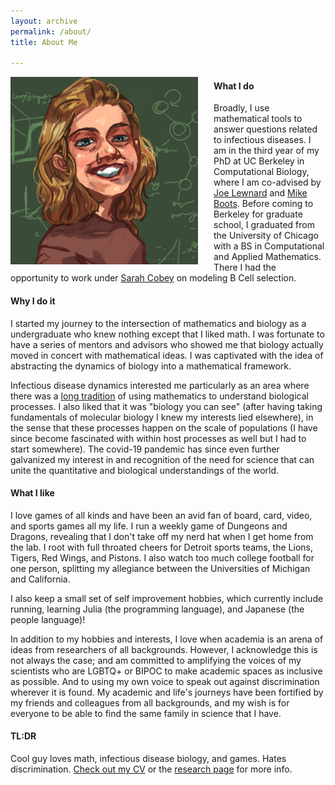 ```yaml
---
layout: archive
permalink: /about/
title: About Me

---
```


<img src="/images/graham.png" alt="A picture" style="float:left;padding-right:25px;width:300px;height:300px;">

#### What I do
Broadly, I use mathematical tools to answer questions related to infectious diseases. I am in the third year of my PhD at UC Berkeley in Computational Biology, where I am co-advised by <a href="https://publichealth.berkeley.edu/people/joseph-lewnard/">Joe Lewnard</a> and <a href="https://bootslab.org/">Mike Boots</a>. Before coming to Berkeley for graduate school, I graduated from the University of Chicago with a BS in Computational and Applied Mathematics. There I had the opportunity to work under <a href="https://cobeylab.uchicago.edu/">Sarah Cobey</a> on modeling B Cell selection. 

#### Why I do it
I started my journey to the intersection of mathematics and biology as a undergraduate who knew nothing except that I liked math. I was fortunate to have a series of mentors and advisors who showed me that biology actually moved in concert with mathematical ideas. I was captivated with the idea of abstracting the dynamics of biology into a mathematical framework.

Infectious disease dynamics interested me particularly as an area where there was a <a href="https://doi.org/10.1098/rspa.1927.0118">long tradition</a> of using mathematics to understand biological processes. I also liked that it was "biology you can see" (after having taking fundamentals of molecular biology I knew my interests lied elsewhere), in the sense that these processes happen on the scale of populations (I have since become fascinated with within host processes as well but I had to start somewhere). The covid-19 pandemic has since even further galvanized my interest in and recognition of the need for science that can unite the quantitative and biological understandings of the world.

#### What I like
I love games of all kinds and have been an avid fan of board, card, video, and sports games all my life. I run a weekly game of Dungeons and Dragons, revealing that I don't take off my nerd hat when I get home from the lab. I root with full throated cheers for Detroit sports teams, the Lions, Tigers, Red Wings, and Pistons. I also watch too much college football for one person, splitting my allegiance between the Universities of Michigan and California.

I also keep a small set of self improvement hobbies, which currently include running, learning Julia (the programming language), and Japanese (the people language)!

In addition to my hobbies and interests, I love when academia is an arena of ideas from researchers of all backgrounds. However, I acknowledge this is not always the case; and am committed to amplifying the voices of my scientists who are LGBTQ+ or BIPOC to make academic spaces as inclusive as possible. And to using my own voice to speak out against discrimination wherever it is found. My academic and life's journeys have been fortified by my friends and colleagues from all backgrounds, and my wish is for everyone to be able to find the same family in science that I have.

#### TL:DR
Cool guy loves math, infectious disease biology, and games. Hates discrimination. <a href="../docs/GrahamNorthrupCV2020.pdf">Check out my CV</a> or the <a href="../research/">research page</a> for more info.
